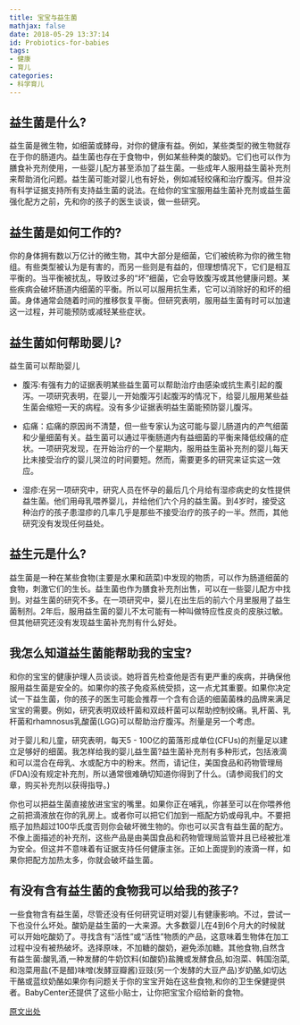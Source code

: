 ```yaml
---
title: 宝宝与益生菌
mathjax: false
date: 2018-05-29 13:37:14
id: Probiotics-for-babies
tags:
- 健康
- 育儿
categories:
- 科学育儿
---
```


## 益生菌是什么?

益生菌是微生物，如细菌或酵母，对你的健康有益。例如，某些类型的微生物就存在于你的肠道内。益生菌也存在于食物中，例如某些种类的酸奶。它们也可以作为膳食补充剂使用，一些婴儿配方甚至添加了益生菌。一些成年人服用益生菌补充剂来帮助消化问题。益生菌可能对婴儿也有好处，例如减轻绞痛和治疗腹泻。但并没有科学证据支持所有支持益生菌的说法。在给你的宝宝服用益生菌补充剂或益生菌强化配方之前，先和你的孩子的医生谈谈，做一些研究。

<!---more--->

## 益生菌是如何工作的?

你的身体拥有数以万亿计的微生物，其中大部分是细菌，它们被统称为你的微生物组。有些类型被认为是有害的，而另一些则是有益的，但理想情况下，它们是相互平衡的。当平衡被扰乱，导致过多的“坏”细菌，它会导致腹泻或其他健康问题。某些疾病会破坏肠道内细菌的平衡。所以可以服用抗生素，它可以消除好的和坏的细菌。身体通常会随着时间的推移恢复平衡。但研究表明，服用益生菌有时可以加速这一过程，并可能预防或减轻某些症状。

## 益生菌如何帮助婴儿?

益生菌可以帮助婴儿

- 腹泻:有强有力的证据表明某些益生菌可以帮助治疗由感染或抗生素引起的腹泻。一项研究表明，在婴儿一开始腹泻引起腹泻的情况下，给婴儿服用某些益生菌会缩短一天的病程。没有多少证据表明益生菌能预防婴儿腹泻。

- 疝痛：疝痛的原因尚不清楚，但一些专家认为这可能与婴儿肠道内的产气细菌和少量细菌有关。益生菌可以通过平衡肠道内有益细菌的平衡来降低绞痛的症状。一项研究发现，在开始治疗的一个星期内，服用益生菌补充剂的婴儿每天比未接受治疗的婴儿哭泣的时间要短。然而，需要更多的研究来证实这一效应。

- 湿疹:在另一项研究中，研究人员在怀孕的最后几个月给有湿疹病史的女性提供益生菌。他们用母乳喂养婴儿，并给他们六个月的益生菌。到4岁时，接受这种治疗的孩子患湿疹的几率几乎是那些不接受治疗的孩子的一半。然而，其他研究没有发现任何益处。 

## 益生元是什么?

益生菌是一种在某些食物(主要是水果和蔬菜)中发现的物质，可以作为肠道细菌的食物，刺激它们的生长。益生菌也作为膳食补充剂出售，可以在一些婴儿配方中找到。对益生菌的研究不多。在一项研究中，婴儿在出生后的前六个月里服用了益生菌制剂。2年后，服用益生菌的婴儿不太可能有一种叫做特应性皮炎的皮肤过敏。但其他研究还没有发现益生菌补充剂有什么好处。

## 我怎么知道益生菌能帮助我的宝宝?

和你的宝宝的健康护理人员谈谈。她将首先检查他是否有更严重的疾病，并确保他服用益生菌是安全的。如果你的孩子免疫系统受损，这一点尤其重要。如果你决定试一下益生菌，你的孩子的医生可能会推荐一个含有合适的细菌菌株的品牌来满足宝宝的需要。例如，研究表明双歧杆菌和双歧杆菌可以帮助控制绞痛。乳杆菌、乳杆菌和rhamnosus乳酸菌(LGG)可以帮助治疗腹泻。剂量是另一个考虑。

对于婴儿和儿童，研究表明，每天5 - 100亿的菌落形成单位(CFUs)的剂量足以建立足够好的细菌。我怎样给我的婴儿益生菌?益生菌补充剂有多种形式，包括液滴和可以混合在母乳、水或配方中的粉末。然而，请记住，美国食品和药物管理局(FDA)没有规定补充剂，所以通常很难确切知道你得到了什么。(请参阅我们的文章，购买补充剂以获得指导。)

你也可以把益生菌直接放进宝宝的嘴里。如果你正在哺乳，你甚至可以在你喂养他之前把滴液放在你的乳房上。或者你可以把它们加到一瓶配方奶或母乳中。不要把瓶子加热超过100华氏度否则你会破坏微生物的。你也可以买含有益生菌的配方。不像上面描述的补充剂，这些产品是由美国食品和药物管理局监管并且已经被批准为安全。但这并不意味着有证据支持任何健康主张。正如上面提到的液滴一样，如果你把配方加热太多，你就会破坏益生菌。

## 有没有含有益生菌的食物我可以给我的孩子?

一些食物含有益生菌，尽管还没有任何研究证明对婴儿有健康影响。不过，尝试一下也没什么坏处。酸奶是益生菌的一大来源。大多数婴儿在4到6个月大的时候就可以开始吃酸奶了。寻找含有“活性”或“活性”物质的产品，这意味着生物体在加工过程中没有被热破坏。选择原味，不加糖的酸奶，避免添加糖。其他食物,自然含有益生菌:酸乳酒,一种发酵的牛奶饮料(如酸奶)盐腌或发酵食品,如泡菜、韩国泡菜,和泡菜用盐(不是醋)味噌(发酵豆瓣酱)豆豉(另一个发酵的大豆产品)岁奶酪,如切达干酪或蓝纹奶酪如果你有问题关于你的宝宝开始在这些食物,和你的卫生保健提供者。BabyCenter还提供了这些小贴士，让你把宝宝介绍给新的食物。



[原文出处](https://www.babycenter.com/0_probiotics-for-babies_20000896.bc)